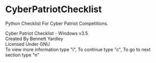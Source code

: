 # CyberPatriotChecklist
Python Checklist For Cyber Patriot Competitions. 

Cyber Patriot Checklist - Windows v3.5                                                         
Created By Bennett Yardley                                                                     
Licensed Under GNU                                                                             
To view more information type "i", To continue type "c", To go to next section type "n"  

